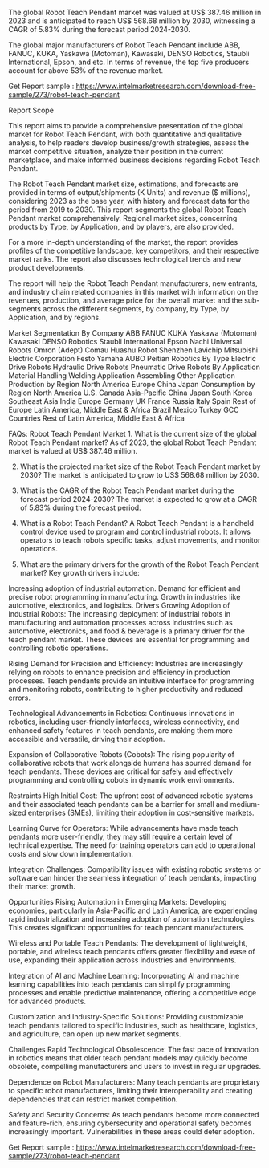 The global Robot Teach Pendant market was valued at US$ 387.46 million in 2023 and is anticipated to reach US$ 568.68 million by 2030, witnessing a CAGR of 5.83% during the forecast period 2024-2030.

The global major manufacturers of Robot Teach Pendant include ABB, FANUC, KUKA, Yaskawa (Motoman), Kawasaki, DENSO Robotics, Staubli International, Epson, and etc. In terms of revenue, the top five producers account for above 53% of the revenue market.

Get Report sample :  https://www.intelmarketresearch.com/download-free-sample/273/robot-teach-pendant

Report Scope

This report aims to provide a comprehensive presentation of the global market for Robot Teach Pendant, with both quantitative and qualitative analysis, to help readers develop business/growth strategies, assess the market competitive situation, analyze their position in the current marketplace, and make informed business decisions regarding Robot Teach Pendant.

The Robot Teach Pendant market size, estimations, and forecasts are provided in terms of output/shipments (K Units) and revenue ($ millions), considering 2023 as the base year, with history and forecast data for the period from 2019 to 2030. This report segments the global Robot Teach Pendant market comprehensively. Regional market sizes, concerning products by Type, by Application, and by players, are also provided.

For a more in-depth understanding of the market, the report provides profiles of the competitive landscape, key competitors, and their respective market ranks. The report also discusses technological trends and new product developments.

The report will help the Robot Teach Pendant manufacturers, new entrants, and industry chain related companies in this market with information on the revenues, production, and average price for the overall market and the sub-segments across the different segments, by company, by Type, by Application, and by regions.

Market Segmentation By Company
ABB
FANUC
KUKA
Yaskawa (Motoman)
Kawasaki
DENSO Robotics
Staubli International
Epson
Nachi
Universal Robots
Omron (Adept)
Comau
Huashu Robot
Shenzhen Lavichip
Mitsubishi Electric Corporation
Festo
Yamaha
AUBO
Peitian Robotics
By Type
Electric Drive Robots
Hydraulic Drive Robots
Pneumatic Drive Robots
By Application
Material Handling
Welding Application
Assembling
Other Application
Production by Region
North America
Europe
China
Japan
Consumption by Region
North America
U.S.
Canada
Asia-Pacific
China
Japan
South Korea
Southeast Asia
India
Europe
Germany
UK
France
Russia
Italy
Spain
Rest of Europe
Latin America, Middle East & Africa
Brazil
Mexico
Turkey
GCC Countries
Rest of Latin America, Middle East & Africa


FAQs: Robot Teach Pendant Market 1. What is the current size of the global Robot Teach Pendant market?
As of 2023, the global Robot Teach Pendant market is valued at US$ 387.46 million.

2. What is the projected market size of the Robot Teach Pendant market by 2030?
The market is anticipated to grow to US$ 568.68 million by 2030.

3. What is the CAGR of the Robot Teach Pendant market during the forecast period 2024-2030?
The market is expected to grow at a CAGR of 5.83% during the forecast period.

4. What is a Robot Teach Pendant?
A Robot Teach Pendant is a handheld control device used to program and control industrial robots. It allows operators to teach robots specific tasks, adjust movements, and monitor operations.

5. What are the primary drivers for the growth of the Robot Teach Pendant market?
Key growth drivers include:

Increasing adoption of industrial automation.
Demand for efficient and precise robot programming in manufacturing.
Growth in industries like automotive, electronics, and logistics.
Drivers
Growing Adoption of Industrial Robots:
The increasing deployment of industrial robots in manufacturing and automation processes across industries such as automotive, electronics, and food & beverage is a primary driver for the teach pendant market. These devices are essential for programming and controlling robotic operations.

Rising Demand for Precision and Efficiency:
Industries are increasingly relying on robots to enhance precision and efficiency in production processes. Teach pendants provide an intuitive interface for programming and monitoring robots, contributing to higher productivity and reduced errors.

Technological Advancements in Robotics:
Continuous innovations in robotics, including user-friendly interfaces, wireless connectivity, and enhanced safety features in teach pendants, are making them more accessible and versatile, driving their adoption.

Expansion of Collaborative Robots (Cobots):
The rising popularity of collaborative robots that work alongside humans has spurred demand for teach pendants. These devices are critical for safely and effectively programming and controlling cobots in dynamic work environments.

Restraints
High Initial Cost:
The upfront cost of advanced robotic systems and their associated teach pendants can be a barrier for small and medium-sized enterprises (SMEs), limiting their adoption in cost-sensitive markets.

Learning Curve for Operators:
While advancements have made teach pendants more user-friendly, they may still require a certain level of technical expertise. The need for training operators can add to operational costs and slow down implementation.

Integration Challenges:
Compatibility issues with existing robotic systems or software can hinder the seamless integration of teach pendants, impacting their market growth.

Opportunities
Rising Automation in Emerging Markets:
Developing economies, particularly in Asia-Pacific and Latin America, are experiencing rapid industrialization and increasing adoption of automation technologies. This creates significant opportunities for teach pendant manufacturers.

Wireless and Portable Teach Pendants:
The development of lightweight, portable, and wireless teach pendants offers greater flexibility and ease of use, expanding their application across industries and environments.

Integration of AI and Machine Learning:
Incorporating AI and machine learning capabilities into teach pendants can simplify programming processes and enable predictive maintenance, offering a competitive edge for advanced products.

Customization and Industry-Specific Solutions:
Providing customizable teach pendants tailored to specific industries, such as healthcare, logistics, and agriculture, can open up new market segments.

Challenges
Rapid Technological Obsolescence:
The fast pace of innovation in robotics means that older teach pendant models may quickly become obsolete, compelling manufacturers and users to invest in regular upgrades.

Dependence on Robot Manufacturers:
Many teach pendants are proprietary to specific robot manufacturers, limiting their interoperability and creating dependencies that can restrict market competition.

Safety and Security Concerns:
As teach pendants become more connected and feature-rich, ensuring cybersecurity and operational safety becomes increasingly important. Vulnerabilities in these areas could deter adoption.

Get Report sample :  https://www.intelmarketresearch.com/download-free-sample/273/robot-teach-pendant
